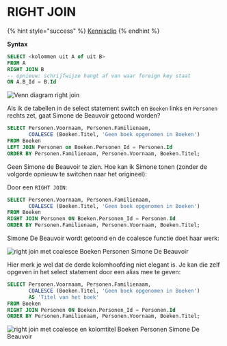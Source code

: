 # RIGHT JOIN

{% hint style="success" %}
[Kennisclip](https://youtu.be/X5EvIazPais)
{% endhint %}

**Syntax**

```sql
SELECT <kolommen uit A of uit B>
FROM A
RIGHT JOIN B
-- opnieuw: schrijfwijze hangt af van waar foreign key staat
ON A.B_Id = B.Id
```

![Venn diagram right join](https://modernways.be/myap/it/image/sql/venn%20diagram%20right%20join.png)

Als ik de tabellen in de select statement switch en `Boeken` links en `Personen` rechts zet, gaat Simone de Beauvoir getoond worden?

```sql
SELECT Personen.Voornaam, Personen.Familienaam,
       COALESCE (Boeken.Titel, 'Geen boek opgenomen in Boeken') 
FROM Boeken
LEFT JOIN Personen on Boeken.Personen_Id = Personen.Id
ORDER BY Personen.Familienaam, Personen.Voornaam, Boeken.Titel;
```

Geen Simone de Beauvoir te zien. Hoe kan ik Simone tonen (zonder de volgorde opnieuw te switchen naar het origineel):

Door een `RIGHT JOIN`:

```sql
SELECT Personen.Voornaam, Personen.Familienaam,
       COALESCE (Boeken.Titel, 'Geen boek opgenomen in Boeken') 
FROM Boeken
RIGHT JOIN Personen ON Boeken.Personen_Id = Personen.Id
ORDER BY Personen.Familienaam, Personen.Voornaam, Boeken.Titel;
```

Simone De Beauvoir wordt getoond en de coalesce functie doet haar werk:

![right join met coalesce Boeken Personen Simone De Beauvoir](https://modernways.be/myap/it/image/sql/right%20join%20met%20coalesce%20Boeken%20Personen%20Simone%20De%20Beauvoir.png)

Hier merk je wel dat de derde kolomhoofding niet elegant is. Je kan die zelf opgeven in het select statement door een alias mee te geven:

```sql
SELECT Personen.Voornaam, Personen.Familienaam,
       COALESCE (Boeken.Titel, 'Geen boek opgenomen in Boeken')
       AS 'Titel van het boek'
FROM Boeken
RIGHT JOIN Personen ON Boeken.Personen_Id = Personen.Id
ORDER BY Personen.Familienaam, Personen.Voornaam, Boeken.Titel;
```

![right join met coalesce en kolomtitel Boeken Personen Simone De Beauvoir](https://modernways.be/myap/it/image/sql/right%20join%20met%20coalesce%20en%20kolomtitel%20%20Boeken%20Personen%20Simone%20De%20Beauvoir.png)
